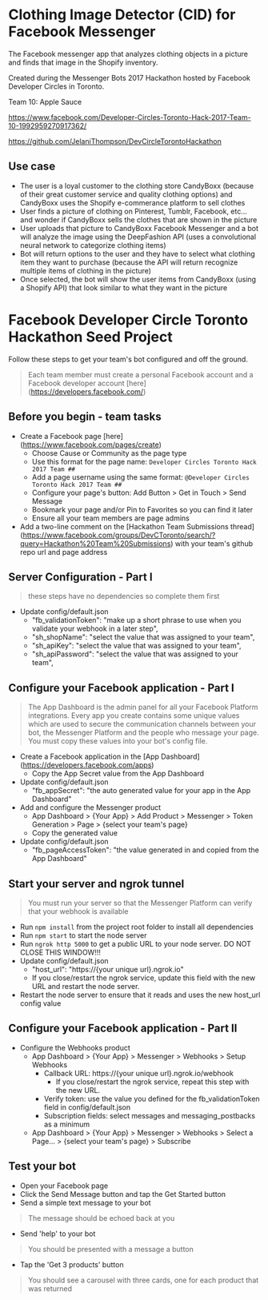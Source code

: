 # Clothing Image Detector (CID) for Facebook Messenger

The Facebook messenger app that analyzes clothing objects in a picture and finds that image in the Shopify inventory. 

Created during the Messenger Bots 2017 Hackathon hosted by Facebook Developer Circles in Toronto.

Team 10: Apple Sauce

https://www.facebook.com/Developer-Circles-Toronto-Hack-2017-Team-10-1992959270917362/

https://github.com/JelaniThompson/DevCircleTorontoHackathon

## Use case 

* The user is a loyal customer to the clothing store CandyBoxx (because of their great customer service and quality clothing options) and CandyBoxx uses the Shopify e-commerance platform to sell clothes
* User finds a picture of clothing on Pinterest, Tumblr, Facebook, etc... and wonder if CandyBoxx sells the clothes that are shown in the picture 
* User uploads that picture to CandyBoxx Facebook Messenger and a bot will analyze the image using the DeepFashion API (uses a convolutional neural network to categorize clothing items)
* Bot will return options to the user and they have to select what clothing item they want to purchase (because the API will return recognize multiple items of clothing in the picture)
* Once selected, the bot will show the user items from CandyBoxx (using a Shopify API) that look similar to what they want in the picture

# Facebook Developer Circle Toronto Hackathon Seed Project

Follow these steps to get your team's bot configured and off the ground.

> Each team member must create a personal Facebook account and a Facebook developer account [here] (https://developers.facebook.com/) 

## Before you begin - team tasks

* Create a Facebook page [here] (https://www.facebook.com/pages/create) 
    * Choose Cause or Community as the page type
    * Use this format for the page name: ```Developer Circles Toronto Hack 2017 Team ##```
    * Add a page username using the same format: ```@Developer Circles Toronto Hack 2017 Team ##```
    * Configure your page's button: Add Button > Get in Touch > Send Message 
    * Bookmark your page and/or Pin to Favorites so you can find it later
    * Ensure all your team members are page admins
* Add a two-line comment on the [Hackathon Team Submissions thread] (https://www.facebook.com/groups/DevCToronto/search/?query=Hackathon%20Team%20Submissions) with your team's github repo url and page address

## Server Configuration - Part I
> these steps have no dependencies so complete them first
* Update config/default.json 
    * "fb_validationToken": "make up a short phrase to use when you validate your webhook in a later step",
    * "sh_shopName": "select the value that was assigned to your team",
    * "sh_apiKey": "select the value that was assigned to your team",
    * "sh_apiPassword": "select the value that was assigned to your team",

## Configure your Facebook application - Part I
> The App Dashboard is the admin panel for all your Facebook Platform integrations. Every app you create contains some unique values which are used to secure the communication channels between your bot, the Messenger Platform and the people who message your page. You must copy these values into your bot's config file.
* Create a Facebook application in the [App Dashboard] (https://developers.facebook.com/apps)
    * Copy the App Secret value from the App Dashboard 
* Update config/default.json 
    * "fb_appSecret": "the auto generated value for your app in the App Dashboard"
* Add and configure the Messenger product
    * App Dashboard > {Your App} > Add Product > Messenger > Token Generation > Page > {select your team's page}
    * Copy the generated value
* Update config/default.json 
    * "fb_pageAccessToken":  "the value generated in and copied from the App Dashboard"

## Start your server and ngrok tunnel
> You must run your server so that the Messenger Platform can verify that your webhook is available 
* Run `npm install` from the project root folder to install all dependencies
* Run `npm start` to start the node server
* Run `ngrok http 5000` to get a public URL to your node server. DO NOT CLOSE THIS WINDOW!!!
* Update config/default.json 
    * "host_url": "https://{your unique url}.ngrok.io"
    * If you close/restart the ngrok service, update this field with the new URL and restart the node server.
* Restart the node server to ensure that it reads and uses the new host_url config value

## Configure your Facebook application - Part II

* Configure the Webhooks product
    * App Dashboard > {Your App} > Messenger > Webhooks > Setup Webhooks
        * Callback URL:  https://{your unique url}.ngrok.io/webhook
            * If you close/restart the ngrok service, repeat this step with the new URL.
        * Verify token: use the value you defined for the fb_validationToken field in config/default.json 
        * Subscription fields: select messages and messaging_postbacks as a minimum
    * App Dashboard > {Your App} > Messenger > Webhooks > Select a Page... > {select your team's page} > Subscribe

## Test your bot
* Open your Facebook page 
* Click the Send Message button and tap the Get Started button
* Send a simple text message to your bot
> The message should be echoed back at you
* Send 'help' to your bot
> You should be presented with a message a button
* Tap the 'Get 3 products' button
> You should see a carousel with three cards, one for each product that was returned
